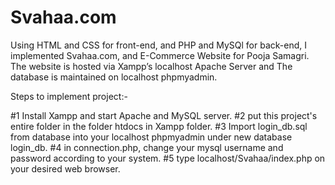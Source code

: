 # Svahaa.com

Using HTML and CSS for front-end, and PHP and MySQl for back-end, I implemented Svahaa.com, and E-Commerce Website for Pooja Samagri. The website is hosted via Xampp’s localhost Apache Server and The database is maintained on localhost phpmyadmin.

Steps to implement project:-

#1 Install Xampp and start Apache and MySQL server.
#2 put this project's entire folder in the folder htdocs in Xampp folder.
#3 Import login_db.sql from database into your localhost phpmyadmin under new database login_db.
#4 in connection.php, change your mysql username and password according to your system.
#5 type localhost/Svahaa/index.php on your desired web browser.

